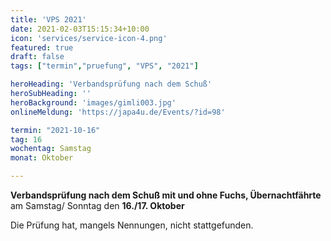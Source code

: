 ```yaml
---
title: 'VPS 2021'
date: 2021-02-03T15:15:34+10:00
icon: 'services/service-icon-4.png'
featured: true
draft: false
tags: ["termin","pruefung", "VPS", "2021"]

heroHeading: 'Verbandsprüfung nach dem Schuß'
heroSubHeading: ''
heroBackground: 'images/gimli003.jpg'
onlineMeldung: 'https://japa4u.de/Events/?id=98'

termin: "2021-10-16"
tag: 16
wochentag: Samstag
monat: Oktober

---
```


**Verbandsprüfung nach dem Schuß mit und ohne Fuchs, Übernachtfährte**  
am Samstag/ Sonntag den **16./17. Oktober**

Die Prüfung hat, mangels Nennungen, nicht stattgefunden.
